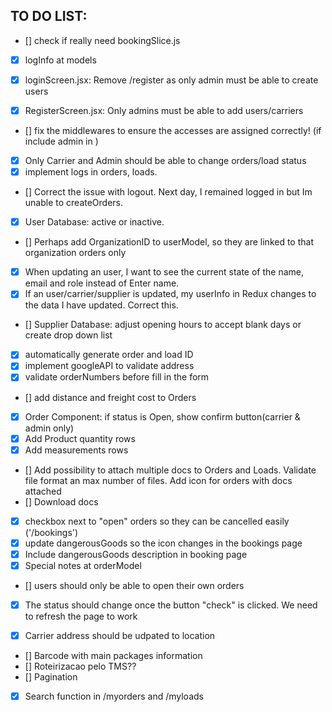 ## TO DO LIST:

- [] check if really need bookingSlice.js
- [X] logInfo at models

- [X] loginScreen.jsx: Remove /register as only admin must be able to create users
- [X] RegisterScreen.jsx: Only admins must be able to add users/carriers
- [] fix the middlewares to ensure the accesses are assigned correctly! (if include admin in )
- [X] Only Carrier and Admin should be able to change orders/load status
- [X] implement logs in orders, loads.
- [] Correct the issue with logout. Next day, I remained logged in but Im unable to createOrders. 

- [X] User Database: active or inactive.
- [] Perhaps add OrganizationID to userModel, so they are linked to that organization orders only
- [x] When updating an user, I want to see the current state of the name, email and role instead of Enter name.
- [x] If an user/carrier/supplier is updated, my userInfo in Redux changes to the data I have updated. Correct this.

- [] Supplier Database: adjust opening hours to accept blank days or create drop down list

- [X] automatically generate order and load ID
- [X] implement googleAPI to validate address
- [X] validate orderNumbers before fill in the form
- [] add distance and freight cost to Orders
- [x] Order Component: if status is Open, show confirm button(carrier & admin only)
- [X] Add Product quantity rows
- [X] Add measurements rows
- [] Add possibility to attach multiple docs to Orders and Loads. Validate file format an max number of files. Add icon for orders with docs attached
- [] Download docs
- [X] checkbox next to "open" orders so they can be cancelled easily ('/bookings')
- [X] update dangerousGoods so the icon changes in the bookings page
- [x] Include dangerousGoods description in booking page
- [X] Special notes at orderModel
- [] users should only be able to open their own orders

- [X] The status should change once the button "check" is clicked. We need to refresh the page to work

- [X] Carrier address should be udpated to location

- [] Barcode with main packages information
- [] Roteirizacao pelo TMS??
- [] Pagination
- [X] Search function in /myorders and /myloads